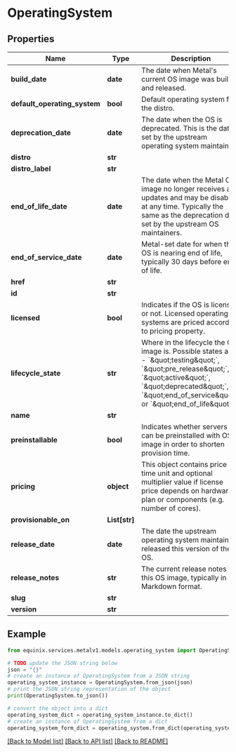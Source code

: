 # OperatingSystem


## Properties

Name | Type | Description | Notes
------------ | ------------- | ------------- | -------------
**build_date** | **date** | The date when Metal&#39;s current OS image was built and released. | [optional] 
**default_operating_system** | **bool** | Default operating system for the distro. | [optional] [readonly] 
**deprecation_date** | **date** | The date when the OS is deprecated. This is the date set by the upstream operating system maintainer. | [optional] 
**distro** | **str** |  | [optional] 
**distro_label** | **str** |  | [optional] 
**end_of_life_date** | **date** | The date when the Metal OS image no longer receives any updates and may be disabled at any time. Typically the same as the deprecation date set by the upstream OS maintainers. | [optional] 
**end_of_service_date** | **date** | Metal-set date for when the OS is nearing end of life, typically 30 days before end of life. | [optional] 
**href** | **str** |  | [optional] 
**id** | **str** |  | [optional] 
**licensed** | **bool** | Indicates if the OS is licensed or not. Licensed operating systems are priced according to pricing property. | [optional] 
**lifecycle_state** | **str** | Where in the lifecycle the OS image is. Possible states are - &#x60;\&quot;testing\&quot;&#x60;, &#x60;\&quot;pre_release\&quot;&#x60;, &#x60;\&quot;active\&quot;&#x60;, &#x60;\&quot;deprecated\&quot;&#x60;, &#x60;\&quot;end_of_service\&quot;&#x60;, or &#x60;\&quot;end_of_life\&quot;&#x60;. | [optional] 
**name** | **str** |  | [optional] 
**preinstallable** | **bool** | Indicates whether servers can be preinstalled with OS image in order to shorten provision time. | [optional] 
**pricing** | **object** | This object contains price per time unit and optional multiplier value if license price depends on hardware plan or components (e.g. number of cores). | [optional] 
**provisionable_on** | **List[str]** |  | [optional] 
**release_date** | **date** | The date the upstream operating system maintainer released this version of the OS. | [optional] 
**release_notes** | **str** | The current release notes for this OS image, typically in Markdown format. | [optional] 
**slug** | **str** |  | [optional] 
**version** | **str** |  | [optional] 

## Example

```python
from equinix.services.metalv1.models.operating_system import OperatingSystem

# TODO update the JSON string below
json = "{}"
# create an instance of OperatingSystem from a JSON string
operating_system_instance = OperatingSystem.from_json(json)
# print the JSON string representation of the object
print(OperatingSystem.to_json())

# convert the object into a dict
operating_system_dict = operating_system_instance.to_dict()
# create an instance of OperatingSystem from a dict
operating_system_form_dict = operating_system.from_dict(operating_system_dict)
```
[[Back to Model list]](../README.md#documentation-for-models) [[Back to API list]](../README.md#documentation-for-api-endpoints) [[Back to README]](../README.md)


